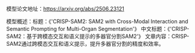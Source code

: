 模型论文地址：https://arxiv.org/abs/2506.23121

模型概述：标题：《'CRISP-SAM2: SAM2 with Cross-Modal Interaction and Semantic Prompting for Multi-Organ Segmentation'》
中文标题：《'CRISP-SAM2：基于跨模态交互和语义提示的多器官分割SAM2'》
文章内容：CRISP-SAM2通过跨模态交互和语义提示，提升多器官分割的精度和效率。
